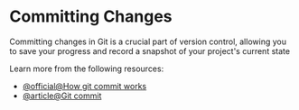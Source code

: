 # Committing Changes

Committing changes in Git is a crucial part of version control, allowing you to save your progress and record a snapshot of your project's current state

Learn more from the following resources:

- [@official@How git commit works](https://github.com/git-guides/git-commit)
- [@article@Git commit](https://www.atlassian.com/git/tutorials/saving-changes/git-commit)
